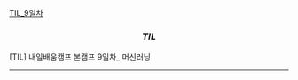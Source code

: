 [TIL_9일차](https://bmk0703.tistory.com/20)

### <center> *TIL* </center>
[TIL] 내일배움캠프 본캠프 9일차_ 머신러닝

---
